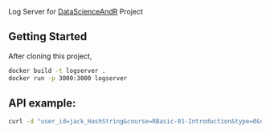Log Server for [DataScienceAndR](https://github.com/wush978/DataScienceAndR) Project

## Getting Started

After cloning this project,

```sh
docker build -t logserver .
docker run -p 3000:3000 logserver
```

## API example:

```sh
curl -d "user_id=jack_HashString&course=RBasic-01-Introduction&type=0&version=f3de1c3" http://serverIP:3000/api/status
```
